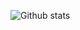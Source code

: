 ![Github stats](https://github-readme-stats.vercel.app/api?username=zzilcc&theme=highcontrast&show_icons=true&count_private=true)
